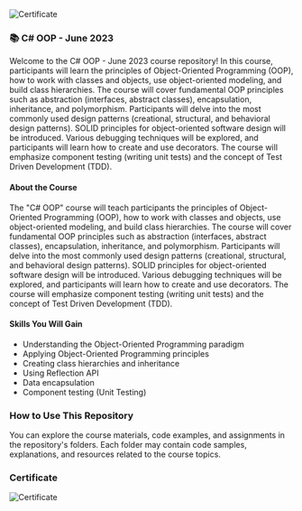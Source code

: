 <img src="https://i.imgur.com/DtlsE1I.png" alt="Certificate"/> 

### 📚 C# OOP - June 2023
 
Welcome to the C# OOP - June 2023 course repository! In this course, participants will learn the principles of Object-Oriented Programming (OOP), how to work with classes and objects, use object-oriented modeling, and build class hierarchies. The course will cover fundamental OOP principles such as abstraction (interfaces, abstract classes), encapsulation, inheritance, and polymorphism. Participants will delve into the most commonly used design patterns (creational, structural, and behavioral design patterns). SOLID principles for object-oriented software design will be introduced. Various debugging techniques will be explored, and participants will learn how to create and use decorators. The course will emphasize component testing (writing unit tests) and the concept of Test Driven Development (TDD).

#### About the Course

The "C# OOP" course will teach participants the principles of Object-Oriented Programming (OOP), how to work with classes and objects, use object-oriented modeling, and build class hierarchies. The course will cover fundamental OOP principles such as abstraction (interfaces, abstract classes), encapsulation, inheritance, and polymorphism. Participants will delve into the most commonly used design patterns (creational, structural, and behavioral design patterns). SOLID principles for object-oriented software design will be introduced. Various debugging techniques will be explored, and participants will learn how to create and use decorators. The course will emphasize component testing (writing unit tests) and the concept of Test Driven Development (TDD).

#### Skills You Will Gain

- Understanding the Object-Oriented Programming paradigm
- Applying Object-Oriented Programming principles
- Creating class hierarchies and inheritance
- Using Reflection API
- Data encapsulation
- Component testing (Unit Testing)

### How to Use This Repository

You can explore the course materials, code examples, and assignments in the repository's folders. Each folder may contain code samples, explanations, and resources related to the course topics.

### Certificate

![Certificate](https://i.imgur.com/DtlsE1I.png)
